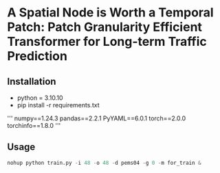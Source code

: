 # A Spatial Node is Worth a Temporal Patch: Patch Granularity Efficient Transformer for Long-term Traffic Prediction

## Installation

- python = 3.10.10
- pip install -r requirements.txt

'''
numpy==1.24.3
pandas==2.2.1
PyYAML==6.0.1
torch==2.0.0
torchinfo==1.8.0
'''

## Usage

```python
nohup python train.py -i 48 -o 48 -d pems04 -g 0 -m for_train &
```
